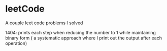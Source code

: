 # leetCode
A couple leet code problems I solved
  
1404: prints each step when reducing the number to 1 while maintaining binary form ( a systematic approach where I print out the output after each operation)
